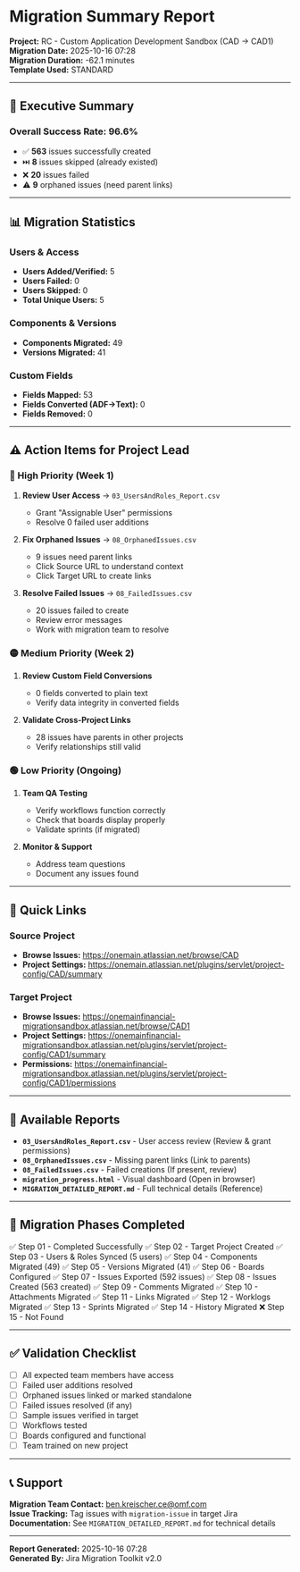 # Migration Summary Report

**Project:** RC - Custom Application Development Sandbox (CAD → CAD1)  
**Migration Date:** 2025-10-16 07:28  
**Migration Duration:** -62.1 minutes  
**Template Used:** STANDARD

---

## 🎯 Executive Summary

### Overall Success Rate: **96.6%**

- ✅ **563** issues successfully created
- ⏭️ **8** issues skipped (already existed)
- ❌ **20** issues failed
- ⚠️ **9** orphaned issues (need parent links)

---

## 📊 Migration Statistics

### Users & Access
- **Users Added/Verified:** 5
- **Users Failed:** 0
- **Users Skipped:** 0
- **Total Unique Users:** 5

### Components & Versions
- **Components Migrated:** 49
- **Versions Migrated:** 41

### Custom Fields
- **Fields Mapped:** 53
- **Fields Converted (ADF→Text):** 0
- **Fields Removed:** 0

---

## ⚠️ Action Items for Project Lead

### 🔴 High Priority (Week 1)
1. **Review User Access** → `03_UsersAndRoles_Report.csv`
   - Grant "Assignable User" permissions
   - Resolve 0 failed user additions

2. **Fix Orphaned Issues** → `08_OrphanedIssues.csv`
   - 9 issues need parent links
   - Click Source URL to understand context
   - Click Target URL to create links

3. **Resolve Failed Issues** → `08_FailedIssues.csv`
   - 20 issues failed to create
   - Review error messages
   - Work with migration team to resolve

### 🟡 Medium Priority (Week 2)
1. **Review Custom Field Conversions**
   - 0 fields converted to plain text
   - Verify data integrity in converted fields

2. **Validate Cross-Project Links**
   - 28 issues have parents in other projects
   - Verify relationships still valid

### 🟢 Low Priority (Ongoing)
1. **Team QA Testing**
   - Verify workflows function correctly
   - Check that boards display properly
   - Validate sprints (if migrated)

2. **Monitor & Support**
   - Address team questions
   - Document any issues found

---

## 🔗 Quick Links

### Source Project
- **Browse Issues:** https://onemain.atlassian.net/browse/CAD
- **Project Settings:** https://onemain.atlassian.net/plugins/servlet/project-config/CAD/summary

### Target Project
- **Browse Issues:** https://onemainfinancial-migrationsandbox.atlassian.net/browse/CAD1
- **Project Settings:** https://onemainfinancial-migrationsandbox.atlassian.net/plugins/servlet/project-config/CAD1/summary
- **Permissions:** https://onemainfinancial-migrationsandbox.atlassian.net/plugins/servlet/project-config/CAD1/permissions

---

## 📁 Available Reports

- **`03_UsersAndRoles_Report.csv`** - User access review (Review & grant permissions)
- **`08_OrphanedIssues.csv`** - Missing parent links (Link to parents)
- **`08_FailedIssues.csv`** - Failed creations (If present, review)
- **`migration_progress.html`** - Visual dashboard (Open in browser)
- **`MIGRATION_DETAILED_REPORT.md`** - Full technical details (Reference)

---

## 🎯 Migration Phases Completed

✅ Step 01 - Completed Successfully
✅ Step 02 - Target Project Created
✅ Step 03 - Users & Roles Synced (5 users)
✅ Step 04 - Components Migrated (49)
✅ Step 05 - Versions Migrated (41)
✅ Step 06 - Boards Configured
✅ Step 07 - Issues Exported (592 issues)
✅ Step 08 - Issues Created (563 created)
✅ Step 09 - Comments Migrated
✅ Step 10 - Attachments Migrated
✅ Step 11 - Links Migrated
✅ Step 12 - Worklogs Migrated
✅ Step 13 - Sprints Migrated
✅ Step 14 - History Migrated
❌ Step 15 - Not Found

---

## ✅ Validation Checklist

- [ ] All expected team members have access
- [ ] Failed user additions resolved
- [ ] Orphaned issues linked or marked standalone
- [ ] Failed issues resolved (if any)
- [ ] Sample issues verified in target
- [ ] Workflows tested
- [ ] Boards configured and functional
- [ ] Team trained on new project

---

## 📞 Support

**Migration Team Contact:** ben.kreischer.ce@omf.com  
**Issue Tracking:** Tag issues with `migration-issue` in target Jira  
**Documentation:** See `MIGRATION_DETAILED_REPORT.md` for technical details

---

**Report Generated:** 2025-10-16 07:28  
**Generated By:** Jira Migration Toolkit v2.0


